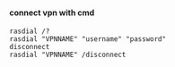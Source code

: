 #### connect vpn with cmd

	rasdial /?
	rasdial "VPNNAME" "username" "password"
	disconnect
	rasdial "VPNNAME" /disconnect

